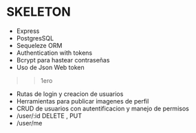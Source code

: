 # SKELETON 

- Express
- PostgresSQL
- Sequeleze ORM
- Authentication with tokens
- Bcrypt para hastear contraseñas 
- Uso de Json Web token 

>> 1ero
- Rutas de login y creacion de usuarios
- Herramientas para publicar imagenes de perfil
- CRUD de usuarios con autentificacion y manejo de permisos
- /user/:id  DELETE  ,  PUT 
- /user/me 